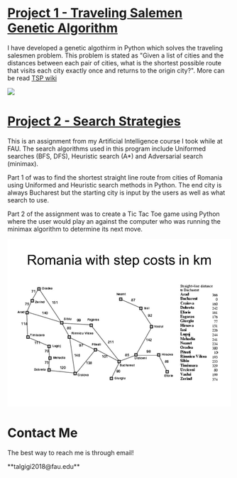 # [Project 1 - Traveling Salemen Genetic Algorithm](https://github.com/tyleralgigi/TSG-genetic-algo)
<p>I have developed a genetic algothirm in Python which solves the traveling salesmen problem. This problem is stated as "Given a list of cities and the distances between each pair of cities, what is the shortest possible route that visits each city exactly once and returns to the origin city?". More can be read <a href="https://en.wikipedia.org/wiki/Travelling_salesman_problem">TSP wiki</a></p>

![](https://github.com/tyleralgigi/portfolio/blob/main/images/tsg_path.PNG?raw=true)


# [Project 2 - Search Strategies](https://github.com/tyleralgigi/search-algorithms)
<p>This is an assignment from my Artificial Intelligence course I took while at FAU. The search algorithms used in this program include Uniformed searches (BFS, DFS), Heuristic search (A*) and Adversarial search (minimax).</p>
<p>Part 1 of was to find the shortest straight line route from cities of Romania using Uniformed and Heuristic search methods in Python. The end city is always Bucharest but the starting city is input by the users as well as what search to use.</p>
<p>Part 2 of the assignment was to create a Tic Tac Toe game using Python where the user would play an against the computer who was running the minimax algorithm to determine its next move.</p>

![](https://github.com/tyleralgigi/Data-Science-Portfolio/blob/main/images/map_img.jpg?raw=true)
  
# Contact Me
  <p>The best way to reach me is through email!</p>
  **talgigi2018@fau.edu**
  
